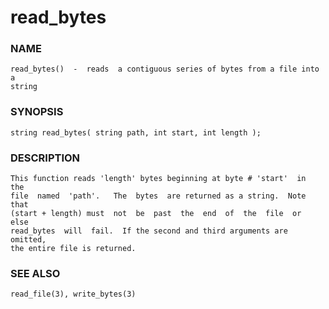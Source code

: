 # read_bytes

### NAME

    read_bytes()  -  reads  a contiguous series of bytes from a file into a
    string

### SYNOPSIS

    string read_bytes( string path, int start, int length );

### DESCRIPTION

    This function reads 'length' bytes beginning at byte # 'start'  in  the
    file  named  'path'.   The  bytes  are returned as a string.  Note that
    (start + length) must  not  be  past  the  end  of  the  file  or  else
    read_bytes  will  fail.  If the second and third arguments are omitted,
    the entire file is returned.

### SEE ALSO

    read_file(3), write_bytes(3)

